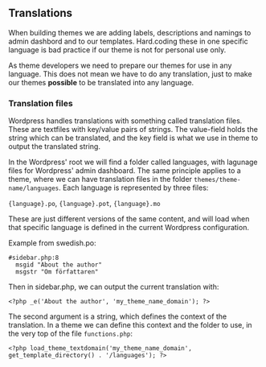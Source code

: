 ## Translations

When building themes we are adding labels, descriptions and namings to admin dashbord and to our templates. Hard.coding these in one specific language is bad practice if our theme is not for personal use only. 

As theme developers we need to prepare our themes for use in any language. This does not mean we have to do any translation, just to make our themes **possible** to be translated into any language.

### Translation files
Wordpress handles translations with something called translation files. These are textfiles with key/value pairs of strings. The value-field holds the string which can be translated, and the key field is what we use in theme to output the translated string.

In the Wordpress' root we will find a folder called languages, with lagunage files for Wordpress' admin dashboard. The same principle applies to a theme, where we can have translation files in the folder `themes/theme-name/languages`. Each language is represented by three files:

`{language}.po`, `{language}.pot`, `{language}.mo`

These are just different versions of the same content, and will load when that specific language is defined in the current Wordpress configuration.

Example from swedish.po:

    #sidebar.php:8
      msgid "About the author"
      msgstr "Om författaren"


Then in sidebar.php, we can output the current translation with:
	
	<?php _e('About the author', 'my_theme_name_domain'); ?>

The second argument is a string, which defines the context of the translation. In a theme we can define this context and the folder to use, in the very top of the file `functions.php`:

	<?php load_theme_textdomain('my_theme_name_domain', get_template_directory() . '/languages'); ?>





